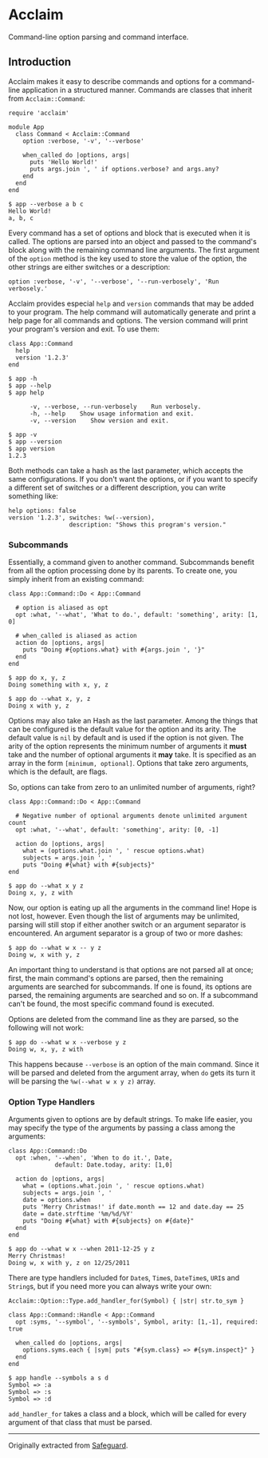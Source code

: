 # Acclaim

Command-line option parsing and command interface.

## Introduction

Acclaim makes it easy to describe commands and options for a command-line
application in a structured manner. Commands are classes that inherit from
`Acclaim::Command`:

    require 'acclaim'

    module App
      class Command < Acclaim::Command
        option :verbose, '-v', '--verbose'

        when_called do |options, args|
          puts 'Hello World!'
          puts args.join ', ' if options.verbose? and args.any?
        end
      end
    end

    $ app --verbose a b c
    Hello World!
    a, b, c

Every command has a set of options and block that is executed when it is called.
The options are parsed into an object and passed to the command's block along
with the remaining command line arguments. The first argument of the `option`
method is the key used to store the value of the option, the other strings are
either switches or a description:

    option :verbose, '-v', '--verbose', '--run-verbosely', 'Run verbosely.'

Acclaim provides especial `help` and `version` commands that may be added to
your program. The help command will automatically generate and print a help page
for all commands and options. The version command will print your program's
version and exit. To use them:

    class App::Command
      help
      version '1.2.3'
    end

    $ app -h
    $ app --help
    $ app help

          -v, --verbose, --run-verbosely    Run verbosely.
          -h, --help    Show usage information and exit.
          -v, --version    Show version and exit.

    $ app -v
    $ app --version
    $ app version
    1.2.3

Both methods can take a hash as the last parameter, which accepts the same
configurations. If you don't want the options, or if you want to specify a
different set of switches or a different description, you can write something
like:

    help options: false
    version '1.2.3', switches: %w(--version),
                     description: "Shows this program's version."

### Subcommands

Essentially, a command given to another command. Subcommands benefit from all
the option processing done by its parents. To create one, you simply inherit
from an existing command:

    class App::Command::Do < App::Command

      # option is aliased as opt
      opt :what, '--what', 'What to do.', default: 'something', arity: [1, 0]

      # when_called is aliased as action
      action do |options, args|
        puts "Doing #{options.what} with #{args.join ', '}"
      end
    end

    $ app do x, y, z
    Doing something with x, y, z

    $ app do --what x, y, z
    Doing x with y, z

Options may also take an Hash as the last parameter. Among the things that can
be configured is the default value for the option and its arity. The default
value is `nil` by default and is used if the option is not given. The arity of
the option represents the minimum number of arguments it __must__ take and the
number of optional arguments it __may__ take. It is specified as an array in the
form `[minimum, optional]`. Options that take zero arguments, which is the
default, are flags.

So, options can take from zero to an unlimited number of arguments, right?

    class App::Command::Do < App::Command

      # Negative number of optional arguments denote unlimited argument count
      opt :what, '--what', default: 'something', arity: [0, -1]

      action do |options, args|
        what = (options.what.join ', ' rescue options.what)
        subjects = args.join ', '
        puts "Doing #{what} with #{subjects}"
    end

    $ app do --what x y z
    Doing x, y, z with

Now, our option is eating up all the arguments in the command line! Hope is not
lost, however. Even though the list of arguments may be unlimited, parsing will
still stop if either another switch or an argument separator is encountered. An
argument separator is a group of two or more dashes:

    $ app do --what w x -- y z
    Doing w, x with y, z

An important thing to understand is that options are not parsed all at once;
first, the main command's options are parsed, then the remaining arguments are
searched for subcommands. If one is found, its options are parsed, the remaining
arguments are searched and so on. If a subcommand can't be found, the most
specific command found is executed.

Options are deleted from the command line as they are parsed, so the following
will not work:

    $ app do --what w x --verbose y z
    Doing w, x, y, z with

This happens because `--verbose` is an option of the main command. Since it will
be parsed and deleted from the argument array, when `do` gets its turn it will
be parsing the `%w(--what w x y z)` array.

### Option Type Handlers

Arguments given to options are by default strings. To make life easier, you may
specify the type of the arguments by passing a class among the arguments:

    class App::Command::Do
      opt :when, '--when', 'When to do it.', Date,
                 default: Date.today, arity: [1,0]

      action do |options, args|
        what = (options.what.join ', ' rescue options.what)
        subjects = args.join ', '
        date = options.when
        puts 'Merry Christmas!' if date.month == 12 and date.day == 25
        date = date.strftime '%m/%d/%Y'
        puts "Doing #{what} with #{subjects} on #{date}"
      end
    end

    $ app do --what w x --when 2011-12-25 y z
    Merry Christmas!
    Doing w, x with y, z on 12/25/2011

There are type handlers included for `Date`s, `Time`s, `DateTime`s, `URI`s and
`String`s, but if you need more you can always write your own:

    Acclaim::Option::Type.add_handler_for(Symbol) { |str| str.to_sym }

    class App::Command::Handle < App::Command
      opt :syms, '--symbol', '--symbols', Symbol, arity: [1,-1], required: true

      when_called do |options, args|
        options.syms.each { |sym| puts "#{sym.class} => #{sym.inspect}" }
      end
    end

    $ app handle --symbols a s d
    Symbol => :a
    Symbol => :s
    Symbol => :d

`add_handler_for` takes a class and a block, which will be called for every
argument of that class that must be parsed.

---

Originally extracted from [Safeguard](https://github.com/matheusmoreira/safeguard).
